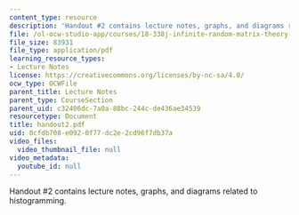```yaml
---
content_type: resource
description: 'Handout #2 contains lecture notes, graphs, and diagrams related to histogramming.'
file: /ol-ocw-studio-app/courses/18-338j-infinite-random-matrix-theory-fall-2004/0cfdb708e0920f77dc2e2cd96f7db37a_handout2.pdf
file_size: 83931
file_type: application/pdf
learning_resource_types:
- Lecture Notes
license: https://creativecommons.org/licenses/by-nc-sa/4.0/
ocw_type: OCWFile
parent_title: Lecture Notes
parent_type: CourseSection
parent_uid: c32406dc-7a0a-88bc-244c-de436ae34539
resourcetype: Document
title: handout2.pdf
uid: 0cfdb708-e092-0f77-dc2e-2cd96f7db37a
video_files:
  video_thumbnail_file: null
video_metadata:
  youtube_id: null
---
```

Handout #2 contains lecture notes, graphs, and diagrams related to histogramming.